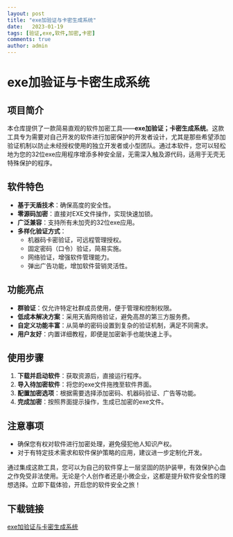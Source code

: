 ```yaml
---
layout: post
title: "exe加验证与卡密生成系统"
date:   2023-01-19
tags: [验证,exe,软件,加密,卡密]
comments: true
author: admin
---
```

# exe加验证与卡密生成系统

## 项目简介

本仓库提供了一款简易直观的软件加密工具——**exe加验证；卡密生成系统**。这款工具专为需要对自己开发的软件进行加密保护的开发者设计，尤其是那些希望添加验证机制以防止未经授权使用的独立开发者或小型团队。通过本软件，您可以轻松地为您的32位exe应用程序增添多种安全层，无需深入触及源代码，适用于无壳无特殊保护的程序。

## 软件特色

- **基于天盾技术**：确保高度的安全性。
- **零源码加密**：直接对EXE文件操作，实现快速加锁。
- **广泛兼容**：支持所有未加壳的32位exe应用。
- **多样化验证方式**：
  - 机器码卡密验证，可远程管理授权。
  - 固定密码（口令）验证，简易实施。
  - 网络验证，增强软件管理能力。
  - 弹出广告功能，增加软件营销灵活性。
  
## 功能亮点

- **群验证**：仅允许特定社群成员使用，便于管理和控制权限。
- **低成本解决方案**：采用天盾网络验证，避免高昂的第三方服务费。
- **自定义功能丰富**：从简单的密码设置到复杂的验证机制，满足不同需求。
- **用户友好**：内置详细教程，即便是加密新手也能快速上手。

## 使用步骤

1. **下载并启动软件**：获取资源后，直接运行程序。
2. **导入待加密软件**：将您的exe文件拖拽至软件界面。
3. **配置加密选项**：根据需要选择添加密码、机器码验证、广告等功能。
4. **完成加密**：按照界面提示操作，生成已加密的exe文件。

## 注意事项

- 确保您有权对软件进行加密处理，避免侵犯他人知识产权。
- 对于有特定技术需求和软件保护策略的应用，建议进一步定制化开发。

通过集成这款工具，您可以为自己的软件穿上一层坚固的防护装甲，有效保护心血之作免受非法使用。无论是个人创作者还是小微企业，这都是提升软件安全性的理想选择。立即下载体验，开启您的软件安全之旅！

## 下载链接

[exe加验证与卡密生成系统](https://pan.quark.cn/s/0b3a0dc1d3eb)